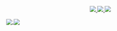 <p align="center">
  <a href="https://twitter.com/dreadcode">
    <img src="https://img.shields.io/twitter/follow/dreadcode?style=for-the-badge&label=%40dreadl0ck&logo=twitter&logoColor=00AEFF&labelColor=black&color=7fff00">
  </a>
  <a href="https://www.linkedin.com/in/philipp-mieden-5a0790139/">
    <img src="https://img.shields.io/badge/-philipp%20mieden-blue?style=for-the-badge&logo=Linkedin&logoColor=00AEFF&labelColor=black&color=black">
  </a>
  <a href="mailto:dreadl0ck@protonmail.ch">
    <img src="https://img.shields.io/badge/dreadl0ck@protonmail.ch-0078D4?style=for-the-badge&logo=Microsoft-Outlook&logoColor=00AEFF&labelColor=black&color=black">
  </a>
</p>

<a href="https://github.com/dreadl0ck">
  <img align="center" src="https://github-readme-stats.vercel.app/api?username=dreadl0ck&count_private=true&show_icons=true&theme=chartreuse-dark" />
</a>
<a href="https://github.com/dreadl0ck">
  <img align="center" src="https://github-readme-stats.vercel.app/api/top-langs/?username=dreadl0ck&layout=compact&theme=chartreuse-dark&langs_count=8" />
</a>

